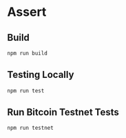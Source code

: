 # Assert

## Build

```sh
npm run build
```

## Testing Locally

```sh
npm run test
```

## Run Bitcoin Testnet Tests

```sh
npm run testnet
```

